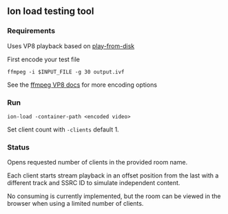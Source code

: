 ## Ion load testing tool

### Requirements

Uses VP8 playback based on [play-from-disk](https://github.com/pion/webrtc/tree/master/examples/play-from-disk)

First encode your test file
```
ffmpeg -i $INPUT_FILE -g 30 output.ivf
```
See the [ffmpeg VP8 docs](https://trac.ffmpeg.org/wiki/Encode/VP8) for more encoding options

### Run
`ion-load -container-path <encoded video>`

Set client count with `-clients` default 1.

### Status

Opens requested number of clients in the provided room name.

Each client starts stream playback in an offset position from the last with a different track and SSRC ID to simulate independent content.

No consuming is currently implemented, but the room can be viewed in the browser when using a limited number of clients.

